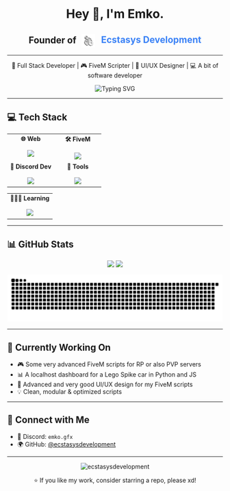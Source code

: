 <h1 align="center">Hey 👋, I'm Emko.</h1>

<h2 align="center">
  Founder of  
  <a href="https://github.com/Ecstasys-Development" target="_blank" style="text-decoration: none; color: inherit;">
    <img src="assets/logo.png" alt="Ecstasys Logo" width="32" height="32" style="vertical-align: middle; margin: 0 8px;">
    <span style="color: #3B82F6;">Ecstasys Development</span>
  </a>
</h2>

---

<p align="center">
  🔧 Full Stack Developer | 🎮 FiveM Scripter | 🎨 UI/UX Designer | 💻 A bit of software developer
</p>

<p align="center">
  <img src="https://readme-typing-svg.demolab.com?font=Fira+Code&weight=500&pause=1000&color=00D9FF&center=true&vCenter=true&width=440&lines=Full+Stack+Web+Developer;FiveM+Scripter+%26+UI+Designer;Clean+Code+%26+Performance+Lover;Always+Learning+New+Things;Currently+Learning+C%2B%2B+And+C%23" alt="Typing SVG" />
</p>

---

## 💻 Tech Stack

<table align="center">
  <tr>
    <td valign="top" align="center" width="50%">
      <b>🌐 Web</b><br><br>
      <img src="https://skillicons.dev/icons?i=html,css,js,ts,tailwindcss" />
    </td>
    <td valign="top" align="center" width="50%">
      <b>🛠️ FiveM</b><br><br>
      <img src="https://skillicons.dev/icons?i=lua,html,css,js,tailwindcss,mysql" />
    </td>
  </tr>
  <tr>
    <td valign="top" align="center" width="50%">
      <b>🤖 Discord Dev</b><br><br>
      <img src="https://skillicons.dev/icons?i=bots,discordjs,js,py" />
    </td>
    <td valign="top" align="center" width="50%">
      <b>🎨 Tools</b><br><br>
      <img src="https://skillicons.dev/icons?i=vscode,visualstudio,unity,github,gitlab" />
    </td>
  </tr>
  </table>

<table align="center">
  <tr>
    <td valign="top" align="center" width="100%">
      <b>🧑🏻‍🎓 Learning</b><br><br>
      <img src="https://skillicons.dev/icons?i=c,cs,cpp,dotnet,azure,cmake,nodejs,unity,unreal,arduino" />
    </td>
  </tr>
</table>

---

## 📊 GitHub Stats

<p align="center">
  <img src="https://github-readme-stats.vercel.app/api?username=ecstasysdevelopment&show_icons=truet&theme=transparent&count_private=true" width="47%" />
  <img src="https://github-readme-stats.vercel.app/api/top-langs/?username=ecstasysdevelopment&layout=compact&theme=transparent" width="44%" />
</p>

<p align="center">
<picture>
  <source media="(prefers-color-scheme: dark)" srcset="https://raw.githubusercontent.com/ecstasysdevelopment/ecstasysdevelopment/output/github-snake-dark.svg" />
  <source media="(prefers-color-scheme: light)" srcset="https://raw.githubusercontent.com/ecstasysdevelopment/ecstasysdevelopment/output/github-snake.svg" />
  <img alt="github-snake" src="https://raw.githubusercontent.com/ecstasysdevelopment/ecstasysdevelopment/output/github-snake.svg" />
</picture>
</p>

---

## 🚀 Currently Working On

- 🎮 Some very advanced FiveM scripts for RP or also PVP servers
- 📊 A localhost dashboard for a Lego Spike car in Python and JS  
- 🧠 Advanced and very good UI/UX design for my FiveM scripts 
- 💡 Clean, modular & optimized scripts  

---

## 🤝 Connect with Me

- 💬 Discord: `emko.gfx`  
- 🌍 GitHub: [@ecstasysdevelopment](https://github.com/ecstasysdevelopment)

---

<p align="center">
  <img src="https://komarev.com/ghpvc/?username=ecstasysdevelopment&label=Profile%20views&color=0e75b6&style=flat" alt="ecstasysdevelopment" />
</p>

<p align="center">
  ⭐️ If you like my work, consider starring a repo, please xd!
</p>
